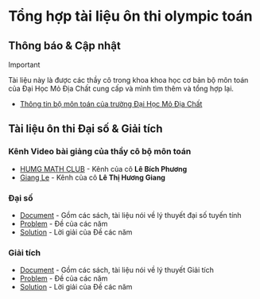 # Tổng hợp tài liệu ôn thi olympic toán

## Thông báo & Cập nhật

> [!IMPORTANT]  
> Tài liệu này là được các thầy cô trong khoa khoa học cơ bản bộ môn toán của Đại Học Mỏ Địa Chất cung cấp và mình tìm thêm và tổng hợp lại.

- [Thông tin bộ môn toán của trường Đại Học Mỏ Địa Chất](https://humg.edu.vn/gioi-thieu/co-cau-to-chuc/cac-khoa/Pages/khoa-khoa-hoc-co-ban.aspx?CateID=118) 

## Tài liệu ôn thi Đại số & Giải tích 

### Kênh Video bài giảng của thầy cô bộ môn toán
- [HUMG MATH CLUB](https://www.youtube.com/@PHUONGLEBICH-fb1yr) - Kênh của cô **Lê Bích Phương**
- [Giang Le](https://www.youtube.com/@GiangLe-zk3sf) - Kênh của cô **Lê Thị Hương Giang**

### Đại số
- [Document](https://github.com/nghlong3004/document-olympic-toan/tree/main/daiso/document) - Gồm các sách, tài liệu nói về lý thuyết đại số tuyến tính
- [Problem](https://github.com/nghlong3004/document-olympic-toan/tree/main/daiso/problem) - Đề của các năm
- [Solution](https://github.com/nghlong3004/document-olympic-toan/tree/main/daiso/solution) - Lời giải của Đề các năm

### Giải tích
- [Document](https://github.com/nghlong3004/document-olympic-toan/tree/main/giaitich/document) - Gồm các sách, tài liệu nói về lý thuyết Giải tích
- [Problem](https://github.com/nghlong3004/document-olympic-toan/tree/main/giaitich/problem) - Đề của các năm
- [Solution](https://github.com/nghlong3004/document-olympic-toan/tree/main/giaitich/solution) - Lời giải của Đề các năm